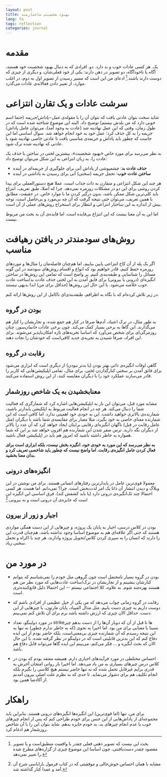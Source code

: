 ```yaml
---
layout: post
title: بهبود شخصیتی ساختارمند
lang: fa
tags: reflection
categories: journal
---
```


# مقدمه
یک. هر کسی عادات خوب و بد دارد. دو. افرادی که به دنبال بهبود شخصیت خود هستند، آگاه یا ناخودآگاه، دو تصویر در ذهن دارند: یکی از خود فعلی‌شان، و دیگری از چیزی که دوست دارند باشند.[^1] ادعای من این است که مسیر رسیدن از تصویر اول به دوم، در اغلب موارد، از تغییر دادن فعالانه‌ی عادات می‌گذرد.

# سرشت عادات و یک تقارن انتزاعی
شاید سخت بتوان عادتی یافت که نتوان آن را با مقوله‌ی *عمل−پاداش/جریمه* (حتما اسم خوبی دارد که من بلدش نیستم) توضیح داد. البته این موضوع شناخته شده است که در طول زمان، وقتی که این عمل نهادینه شد (عادت به وجود آمد)، می‌توان عامل پاداش/جریمه را به کل حذف کرد؛ عمل خود به خود انجام خواهد شد. سوال اساسی اما این جاست که چطور باید پاداش و جریمه‌‌ی مناسبی یافت تا عادتی خاصی نهادینه شود یا عادتی که نهادینه شده ترک شود. 


به نظر می‌رسد برای مورد خاص «بهبود شخصیت»، بیشترین لختی در ساختن یا حذف یک عادت را، به زبان انتزاعی به این شکل می‌توان توضیح داد:

- **حذف عادت بد**: چشمپوشی از پاداش آنی برای جلوگیری از جریمه‌ای در آینده
- **ساختن عادت خوب**: تحمل جریمه (سختی) آنی برای رسیدن به پاداشی در آینده

هر چند این شکل انتزاعی و متقارن به ذات جذاب است، عملا هیچ دستورالعملی برای پیدا کردن روشی برای این دو در مشکلات روزمره نمی‌دهد. چرا که اصلا، طبق تعریف، انتزاع باید کلی‌ترین شکل ممکن باشد، بدون درگیر کردن ما با موارد خاص. در حقیقت، مطابق با همین تعریف، می‌توان حتی نتیجه گرفت که آن چه بی‌مورد و بی‌حاصل است، توجه بیش از اندازه به این ساختار انتزاعی و انتظار برای استخراج روش‌های عملی از آن است.  

اما این به آن معنا نیست که این انتزاع بی‌فایده است. اما فایده‌ی آن به بحث من مربوط نیست.

# روش‌های سودمندتر در یافتن رهیافت مناسب
اگر یک پله از آن کاخ انتزاعی پایین بیاییم، اما هم‌چنان فاصله‌مان را مثال‌ها و موردهای روزمره حفظ کنیم، قادر خواهیم بود که انواع و اقسام روش‌های سودمند در این گونه مسائل را شناسایی و طبقه‌بندی کنیم. پر واضح است که تمامی این روش‌ها در ساختن انگیزه‌‌ای (درونی یا بیرونی) برای فایق آمدن به این لختی حذف عادت بد/ساخت عادت خوب خلاصه می‌شود. با این حال این روش‌ها (حداقل برای من) ابدا بدیهی نیستند.

در زیر تلاش کرده‌ام که با نگاه به اطرافم، طبقه‌بندی‌ای ناکامل از این روش‌ها ارائه کنم.

## بودن در گروه
به طور مثال، در ترک اعتیاد، آدم‌ها صرفا در کنار هم جمع شده، و تجاربشان را کنار هم می‌گذارند. این گاها به برخی بسیار کمک می‌کند. چون برخی عادات *خانمان‌سوز*، چنان روزمرگی‌ای برای شخص می‌آورد که اساسا تجربه‌های تازه امکان‌ناپذیر می‌شوند. برای این افراد، صرفا شنیدن یه تجربه‌ی جدید کافی‌است که خودشان را نجات دهند.


## رقابت در گروه
گاهی اوقات انگیزه‌ی ذاتی بهتر بودن (یا بدتر نبودن) از دیگری است که ابزاری می‌شود برای فائق آمدن بر سختی کنارگذاردن لختی. برای مثال، تمامی اپلیکیشن‌هایی که کاربر را قادر می‌سازند عملکرد خود را با دیگران مقایسه کنند، از این روش استفاده می‌کنند.


## معنابخشیدن به یک شاخص روزشمار
مشابه مورد قبل، می‌توان این بار به اپلیکیشن‌هایی اشاره کرد که شمارگری که فعالیت شما را دنبال می‌کند. هر چه در انجام فعالیت مربوط به اپلکیشن پایدارتر باشید، شمارنده‌ی بالاتری خواهید داشت. این به خودی خود اهمیتی ندارد. اما کافی است که این شمارنده‌ معنای خاصی به خود بگیرد، مثلا معیار برای مقایسه‌ی شما باشد با دیگران (مثل عامل رقابت در قبل) ناگهان انگیزه‌ای رقابتی برایتان ایجاد خواهد کرد که آن عدد را بالاتر از دیگران نگه دارید. ترس صفر شدن این شمارنده هم افزون خواهد شد بر این که شما همواره به خاطر داشته باشید که امروز هم باید در اپلیکیشن فعال باشید.   

**به نظر می‌رسد که این مورد به خودی خود، انگیزه بخش نیست، بلکه ابزاری است برای فعال کردن عامل انگیزه‌ی رقابت. اما واضح نیست که چطور باید شاخصی تعریف کرد و بدان معنا بخشید.**

## انگیزه‌های درونی
معمولا قوی‌ترین عامل در پایدارترین رفتارهای انسانی هستند. برای من نوشتن در این وبلاگ و دیدن انتشار آن ذاتا یک امر لذت‌بخش است. چرا؟ نمی‌دانم. اما هست. هر کسی احتمالا چند تک‌انگیزه‌ی درونی دارد (یا باید کشفش کند). فرق اساسی این انگیزه این است که جایزه‌ی آن درونی است و نه بیرونی.[^2]


## اجبار و زور از بیرون
بودن در کلاس درسی، اجبار به پایان یک پروژه، و چیزهایی از این دست همگی مواردی هستند که حتی اگر علاقه‌ای هم به موضوع اساسا وجود نداشته باشد، هم‌چنان قدرت این را دارند که انسان را به سپری کردن کلاس/تحویل پروژه وادارند، هر چند با اکراه و تحمل سختی زیاد.


# در مورد من

- بودن در گروه بسیار نامحتمل است چون گروهی مثل خودم را نمی‌شناسم که بتوانم کنارشان بنشینم و از تجاربشان در ترک/ساخت عادت‌هایی که مورد نظر من هم هستند بهره‌مند شوم. به علاوه، کلا اجتماعی نیستم -- این احتمالا دلیل قانع‌کننده‌تری است. 

- رقابت در گروه زمانی چواب می‌دهد که من یکی از خیل عظیمی از افرادی باشم که دوست داریم به چیزی دست یابیم. مثل مدال المپیاد، پایان مارتون، یا چیزهایی از این دست. حداقل الآن چیزی که ارزش داشته باشد برم برای آن تلاش کنم نمی‌بینم.

- در مورد دولینگو، تعداد strikeها تا قبل از آن که دوبار آن‌ها را از دست بدهم چیز نسبتا با معنایی برای من بود. اما اخیرا به نحوی (که به خاطر ندارم چطور) نه تنها به این نتیجه رسیدم که آن شمارنده چیزی بی‌معنی‌است، بلکه حاضر بودم از این ایده دفاع کنم که این بدترین قابلیتی است که در دولینگو در نظر گرفته شده. با این حال الان که بحث انگیزه و ... فکر می‌کنم، می‌بینم این ایده گاها می‌تواند قابل دفاع هم باشد.

- احساس مختلطی در مورد فرآیندهای اجباری دارم. همیشه معتقد بودم که بودن در کلاس درس چیزهای بسیاری به من یاد می‌دهد. اما اخیرا بار روانی امتحان آخرش به قدری برایم غیرقابل تحمل شده که نه تنها حاضر نیستم هیچ کلاسی را بگیرم بلکه انجام تکلیف هم برای دشوار می‌نماید. تا حدی که به نظرم علت اصلی بیرون آمدنم از آکادمیا همین بود.

# راهکار
برای من، تنها (اما قوی‌ترین) این انگیزه‌ها انگیزه‌های درونی هستند. بنابراین باید مجموعه‌ای از پاداش‌هایی از این جنس برای خودم طراحی کنم که پس از انجام چیزهای خوب یا عدم انجام چیزهای بد، به خودم جایزه بدهم. شاید بتوان این را با آن شاخص روزشمار هم ادغام کرد.


[^1]: بحث این نیست که تصویر ذهنی فعلی چقدر با واقعیت منطبق‌است و یا تصویر مقصود چقدر دست‌یافتنی. چون اساسا این موضوع چیزی از گزاره‌های مطرح شده را تغییر نمی‌دهد. 

[^2]: مشابه با همان احساس خوش‌حالی و موفقیتی که در کتاب فرمول باراباسی شرح آن آمد و عمدا کنار گذاشته شد. 

